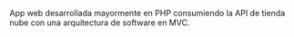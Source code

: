 App web desarrollada mayormente en PHP consumiendo la API de tienda nube con una arquitectura de software en MVC. 